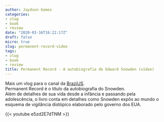 ```yaml
---
author: Jaydson Gomes
categories:
- vlog
- book
- review
date: "2020-03-16T16:22:17Z"
draft: false
micro: true
slug: permanent-record-video
tags:
- vlog
- book
- review
title: Permanent Record - A autobiografia de Edward Snowden (vídeo)
---
```

Mais um vlog para o canal da [BrazilJS](https://www.youtube.com/user/BrazilJS).  
Permanent Record é o título da autobiografia do Snowden.  
Além de detalhes de sua vida desde a infância e passando pela adolescência, o livro conta em detalhes como Snowden expôs ao mundo o esquema de vigilância distópico elaborado pelo governo dos EUA.  

{{< youtube e5zd2E7dTNM >}}
